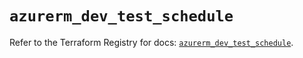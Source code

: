 # `azurerm_dev_test_schedule`

Refer to the Terraform Registry for docs: [`azurerm_dev_test_schedule`](https://registry.terraform.io/providers/hashicorp/azurerm/2.99.0/docs/resources/dev_test_schedule).
